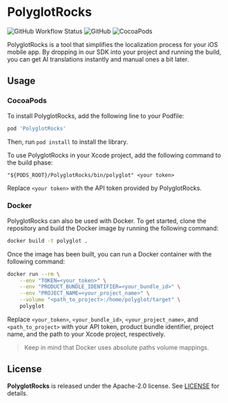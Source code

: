 # PolyglotRocks

<p align="left">
  <img alt="GitHub Workflow Status" src="https://img.shields.io/github/actions/workflow/status/clickcaramel/PolyglotRocks/test-branch.yml?label=tests">
  <img alt="GitHub" src="https://img.shields.io/github/license/clickcaramel/PolyglotRocks">
  <img alt="CocoaPods" src="https://img.shields.io/cocoapods/v/PolyglotRocks">
</p>

PolyglotRocks is a tool that simplifies the localization process for your iOS mobile app. By dropping in our SDK into your project and running the build, you can get AI translations instantly and manual ones a bit later.

## Usage

### CocoaPods

To install PolyglotRocks, add the following line to your Podfile:

```ruby
pod 'PolyglotRocks'
```

Then, run `pod install` to install the library.

To use PolyglotRocks in your Xcode project, add the following command to the build phase:

```plain
"${PODS_ROOT}/PolyglotRocks/bin/polyglot" <your token>
```

Replace `<your token>` with the API token provided by PolyglotRocks.

### Docker

PolyglotRocks can also be used with Docker. To get started, clone the repository and build the Docker image by running the following command:

```bash
docker build -t polyglot .
```

Once the image has been built, you can run a Docker container with the following command:

```bash
docker run --rm \
    --env "TOKEN=<your_token>" \
    --env "PRODUCT_BUNDLE_IDENTIFIER=<your_bundle_id>" \
    --env "PROJECT_NAME=<your_project_name>" \
    --volume "<path_to_project>:/home/polyglot/target" \
    polyglot
```

Replace `<your_token>`, `<your_bundle_id>`, `<your_project_name>`, and `<path_to_project>` with your API token, product bundle identifier, project name, and the path to your Xcode project, respectively.

> Keep in mind that Docker uses absolute paths volume mappings.

## License

**PolyglotRocks** is released under the Apache-2.0 license. See [LICENSE](./LICENSE) for details.
